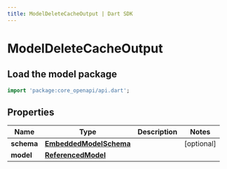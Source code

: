 ```yaml
---
title: ModelDeleteCacheOutput | Dart SDK
---
```


# ModelDeleteCacheOutput

## Load the model package
```dart
import 'package:core_openapi/api.dart';
```

## Properties
Name | Type | Description | Notes
------------ | ------------- | ------------- | -------------
**schema** | [**EmbeddedModelSchema**](EmbeddedModelSchema) |  | [optional] 
**model** | [**ReferencedModel**](ReferencedModel) |  | 




